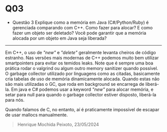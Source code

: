 # Q03
- Questão 3 
Explique como a memória em Java (C#/Python/Ruby) é gerenciada comparando com C++. 
Como fazer para alocar? E como fazer um objeto ser deletado?
Você pode garantir que a memória alocada por um objeto em Java seja liberada?

---

Em C++, o uso de *"new"* e *"delete"* geralmente levanta cheiros de código estranho. Nas versões mais modernas de C++ podemos muito bem utilizar smartpointers para evitar os temidos leaks. Note que é sempre uma boa prática rodar o valgrind ou algum outro memory sanitizer quando possível.
O garbage collector utilizado por linguagens como as citadas, basicamente cria tabelas de uso de memória dinamicamente alocada. Quando estas não são mais utilizadas o GC, que roda em background se encarrega de liberá-la.
Em java e C# podemos usar a keyword *"new"* para alocar memória, e setar para null para quando o garbage collector estiver disposto, liberá-la para nós.

Quando falamos de C, no entanto, aí é praticamente impossível de escapar de usar mallocs manualmente.

> Henrique Mochida Peixoto, 23/05/2024